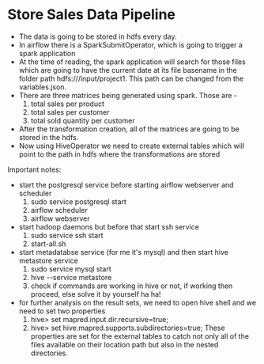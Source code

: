 # Store Sales Data Pipeline

* The data is going to be stored in hdfs every day.
* In airflow there is a SparkSubmitOperator, which is going to trigger a spark application
* At the time of reading, the spark application will search for those files which are going to have the current date at its file basename in the folder path hdfs:///input/project1. This path can be changed from the variables.json.
* There are three matrices being generated using spark. Those are -
    1. total sales per product
    2. total sales per customer
    3. total sold quantity per customer
* After the transformation creation, all of the matrices are going to be stored in the hdfs.
* Now using HiveOperator we need to create external tables which will point to the path in hdfs where the transformations are stored

Important notes:
* start the postgresql service before starting airflow webserver and scheduler
    1. sudo service postgresql start
    2. airflow scheduler
    3. airflow webserver
* start hadoop daemons but before that start ssh service
    1. sudo service ssh start
    2. start-all.sh
* start metadatabse service (for me it's mysql) and then start hive metastore service
    1. sudo service mysql start
    2. hive --service metastore
    3. check if commands are working in hive or not, if working then proceed, else solve it by yourself ha ha!  
* for further analysis on the result sets, we need to open hive shell and we need to set two properties
    1. hive> set mapred.input.dir.recursive=true;
    2. hive> set hive.mapred.supports.subdirectories=true;
    These properties are set for the external tables to catch not only all of the files available on their location path but also in the nested directories.
